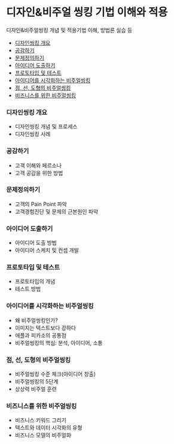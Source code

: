 # 디자인&비주얼 씽킹 기법 이해와 적용

디자인&비주얼씽킹 개념 및 적용기법 이해, 방법론 실습 등

<!-- toc -->

- [디자인씽킹 개요](#%EB%94%94%EC%9E%90%EC%9D%B8%EC%94%BD%ED%82%B9-%EA%B0%9C%EC%9A%94)
- [공감하기](#%EA%B3%B5%EA%B0%90%ED%95%98%EA%B8%B0)
- [문제정의하기](#%EB%AC%B8%EC%A0%9C%EC%A0%95%EC%9D%98%ED%95%98%EA%B8%B0)
- [아이디어 도출하기](#%EC%95%84%EC%9D%B4%EB%94%94%EC%96%B4-%EB%8F%84%EC%B6%9C%ED%95%98%EA%B8%B0)
- [프로토타입 및 테스트](#%ED%94%84%EB%A1%9C%ED%86%A0%ED%83%80%EC%9E%85-%EB%B0%8F-%ED%85%8C%EC%8A%A4%ED%8A%B8)
- [아이디어를 시각화하는 비주얼씽킹](#%EC%95%84%EC%9D%B4%EB%94%94%EC%96%B4%EB%A5%BC-%EC%8B%9C%EA%B0%81%ED%99%94%ED%95%98%EB%8A%94-%EB%B9%84%EC%A3%BC%EC%96%BC%EC%94%BD%ED%82%B9)
- [점, 선, 도형의 비주얼씽킹](#%EC%A0%90-%EC%84%A0-%EB%8F%84%ED%98%95%EC%9D%98-%EB%B9%84%EC%A3%BC%EC%96%BC%EC%94%BD%ED%82%B9)
- [비즈니스를 위한 비주얼씽킹](#%EB%B9%84%EC%A6%88%EB%8B%88%EC%8A%A4%EB%A5%BC-%EC%9C%84%ED%95%9C-%EB%B9%84%EC%A3%BC%EC%96%BC%EC%94%BD%ED%82%B9)

<!-- tocstop -->

### 디자인씽킹 개요

- 디자인씽킹 개념 및 프로세스
- 디자인씽킹 사례

### 공감하기

- 고객 이해와 페르소나
- 고객 공감을 위한 방법

### 문제정의하기

- 고객의 Pain Point 파악
- 고객경험진단 및 문제의 근본원인 파악

### 아이디어 도출하기

- 아이디어 도출 방법
- 아이디어 스케치 및 컨셉 개발

### 프로토타입 및 테스트

- 프로토타입의 개념
- 테스트 방법

### 아이디어를 시각화하는 비주얼씽킹

- 왜 비주얼씽킹인가?
- 이미지는 텍스트보다 강하다
- 애플과 피카소의 공통점
- 비주얼씽킹의 핵심: 분석, 아이디어, 소통

### 점, 선, 도형의 비주얼씽킹

- 비주얼씽킹 수준 체크(아이디어 창출)
- 비주얼씽킹의 5단계
- 상상력 비주얼 훈련

### 비즈니스를 위한 비주얼씽킹

- 비즈니스 키워드 그리기
- 텍스트와 데이터 시각화의 유형
- 비즈니스 모델의 비주얼화
